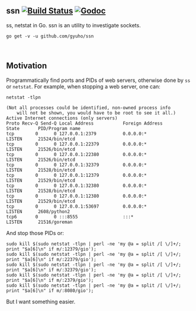 ## ssn [![Build Status](https://img.shields.io/travis/gyuho/ssn.svg?style=flat-square)](https://travis-ci.org/gyuho/ssn) [![Godoc](http://img.shields.io/badge/godoc-reference-blue.svg?style=flat-square)](https://godoc.org/github.com/gyuho/ssn)

ss, netstat in Go. ssn is an utility to investigate sockets.

```
go get -v -u github.com/gyuho/ssn
```


<br>

## Motivation

Programmatically find ports and PIDs of web servers, otherwise done
by `ss` or `netstat`. For example, when stopping a web server, one can:

```
netstat -tlpn

(Not all processes could be identified, non-owned process info
	will not be shown, you would have to be root to see it all.)
Active Internet connections (only servers)
Proto Recv-Q Send-Q Local Address           Foreign Address         State       PID/Program name
tcp        0      0 127.0.0.1:2379          0.0.0.0:*               LISTEN      21524/bin/etcd
tcp        0      0 127.0.0.1:22379         0.0.0.0:*               LISTEN      21526/bin/etcd
tcp        0      0 127.0.0.1:22380         0.0.0.0:*               LISTEN      21526/bin/etcd
tcp        0      0 127.0.0.1:32379         0.0.0.0:*               LISTEN      21528/bin/etcd
tcp        0      0 127.0.0.1:12379         0.0.0.0:*               LISTEN      21529/bin/etcd
tcp        0      0 127.0.0.1:32380         0.0.0.0:*               LISTEN      21528/bin/etcd
tcp        0      0 127.0.0.1:12380         0.0.0.0:*               LISTEN      21529/bin/etcd
tcp        0      0 127.0.0.1:53697         0.0.0.0:*               LISTEN      2608/python2
tcp6       0      0 :::8555                 :::*                    LISTEN      21516/goreman
```

And stop those PIDs or:

```
sudo kill $(sudo netstat -tlpn | perl -ne 'my @a = split /[ \/]+/; print "$a[6]\n" if m/:12379/gio');
sudo kill $(sudo netstat -tlpn | perl -ne 'my @a = split /[ \/]+/; print "$a[6]\n" if m/:22379/gio');
sudo kill $(sudo netstat -tlpn | perl -ne 'my @a = split /[ \/]+/; print "$a[6]\n" if m/:32379/gio');
sudo kill $(sudo netstat -tlpn | perl -ne 'my @a = split /[ \/]+/; print "$a[6]\n" if m/:2379/gio');
sudo kill $(sudo netstat -tlpn | perl -ne 'my @a = split /[ \/]+/; print "$a[6]\n" if m/:8080/gio');
```

But I want something easier.

